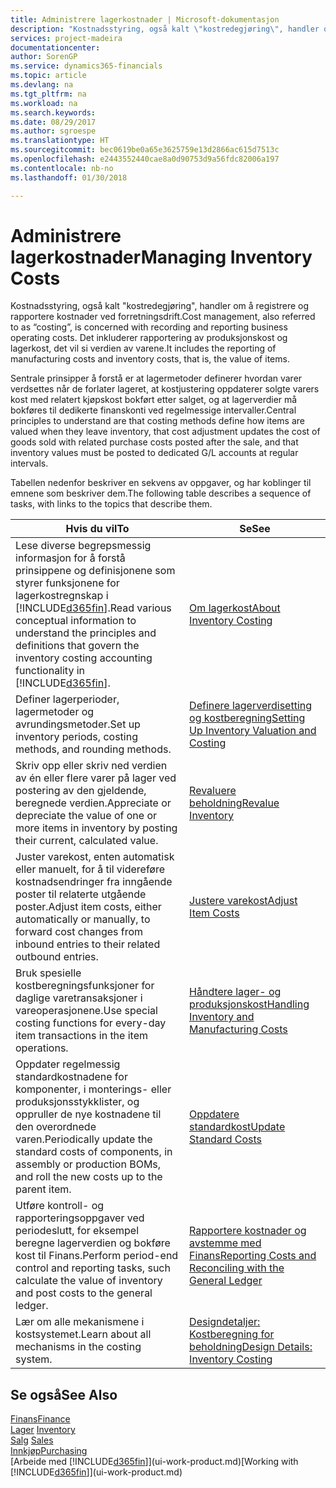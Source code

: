 ```yaml
---
title: Administrere lagerkostnader | Microsoft-dokumentasjon
description: "Kostnadsstyring, også kalt \"kostredegjøring\", handler om å registrere og rapportere kostnader ved forretningsdrift. Det inkluderer rapportering av produksjonskost og lagerkost, det vil si verdien av varene."
services: project-madeira
documentationcenter: 
author: SorenGP
ms.service: dynamics365-financials
ms.topic: article
ms.devlang: na
ms.tgt_pltfrm: na
ms.workload: na
ms.search.keywords: 
ms.date: 08/29/2017
ms.author: sgroespe
ms.translationtype: HT
ms.sourcegitcommit: bec0619be0a65e3625759e13d2866ac615d7513c
ms.openlocfilehash: e2443552440cae8a0d90753d9a56fdc82006a197
ms.contentlocale: nb-no
ms.lasthandoff: 01/30/2018

---
```

# <a name="managing-inventory-costs"></a><span data-ttu-id="215e9-104">Administrere lagerkostnader</span><span class="sxs-lookup"><span data-stu-id="215e9-104">Managing Inventory Costs</span></span>
<span data-ttu-id="215e9-105">Kostnadsstyring, også kalt "kostredegjøring", handler om å registrere og rapportere kostnader ved forretningsdrift.</span><span class="sxs-lookup"><span data-stu-id="215e9-105">Cost management, also referred to as “costing”, is concerned with recording and reporting business operating costs.</span></span> <span data-ttu-id="215e9-106">Det inkluderer rapportering av produksjonskost og lagerkost, det vil si verdien av varene.</span><span class="sxs-lookup"><span data-stu-id="215e9-106">It includes the reporting of manufacturing costs and inventory costs, that is, the value of items.</span></span>   

<span data-ttu-id="215e9-107">Sentrale prinsipper å forstå er at lagermetoder definerer hvordan varer verdsettes når de forlater lageret, at kostjustering oppdaterer solgte varers kost med relatert kjøpskost bokført etter salget, og at lagerverdier må bokføres til dedikerte finanskonti ved regelmessige intervaller.</span><span class="sxs-lookup"><span data-stu-id="215e9-107">Central principles to understand are that costing methods define how items are valued when they leave inventory, that cost adjustment updates the cost of goods sold with related purchase costs posted after the sale, and that inventory values must be posted to dedicated G/L accounts at regular intervals.</span></span>

<span data-ttu-id="215e9-108">Tabellen nedenfor beskriver en sekvens av oppgaver, og har koblinger til emnene som beskriver dem.</span><span class="sxs-lookup"><span data-stu-id="215e9-108">The following table describes a sequence of tasks, with links to the topics that describe them.</span></span>

|<span data-ttu-id="215e9-109">**Hvis du vil**</span><span class="sxs-lookup"><span data-stu-id="215e9-109">**To**</span></span>|<span data-ttu-id="215e9-110">**Se**</span><span class="sxs-lookup"><span data-stu-id="215e9-110">**See**</span></span>|  
|------------|-------------|  
|<span data-ttu-id="215e9-111">Lese diverse begrepsmessig informasjon for å forstå prinsippene og definisjonene som styrer funksjonene for lagerkostregnskap i [!INCLUDE[d365fin](includes/d365fin_md.md)].</span><span class="sxs-lookup"><span data-stu-id="215e9-111">Read various conceptual information to understand the principles and definitions that govern the inventory costing accounting functionality in [!INCLUDE[d365fin](includes/d365fin_md.md)].</span></span>|[<span data-ttu-id="215e9-112">Om lagerkost</span><span class="sxs-lookup"><span data-stu-id="215e9-112">About Inventory Costing</span></span>](finance-learn-about-costing.md)|  
|<span data-ttu-id="215e9-113">Definer lagerperioder, lagermetoder og avrundingsmetoder.</span><span class="sxs-lookup"><span data-stu-id="215e9-113">Set up inventory periods, costing methods, and rounding methods.</span></span>|[<span data-ttu-id="215e9-114">Definere lagerverdisetting og kostberegning</span><span class="sxs-lookup"><span data-stu-id="215e9-114">Setting Up Inventory Valuation and Costing</span></span>](finance-set-up-inventory-valuation-and-costing.md)|
|<span data-ttu-id="215e9-115">Skriv opp eller skriv ned verdien av én eller flere varer på lager ved postering av den gjeldende, beregnede verdien.</span><span class="sxs-lookup"><span data-stu-id="215e9-115">Appreciate or depreciate the value of one or more items in inventory by posting their current, calculated value.</span></span>|[<span data-ttu-id="215e9-116">Revaluere beholdning</span><span class="sxs-lookup"><span data-stu-id="215e9-116">Revalue Inventory</span></span>](inventory-how-revalue-inventory.md)|
|<span data-ttu-id="215e9-117">Juster varekost, enten automatisk eller manuelt, for å til videreføre kostnadsendringer fra inngående poster til relaterte utgående poster.</span><span class="sxs-lookup"><span data-stu-id="215e9-117">Adjust item costs, either automatically or manually, to forward cost changes from inbound entries to their related outbound entries.</span></span>|[<span data-ttu-id="215e9-118">Justere varekost</span><span class="sxs-lookup"><span data-stu-id="215e9-118">Adjust Item Costs</span></span>](inventory-how-adjust-item-costs.md)|
|<span data-ttu-id="215e9-119">Bruk spesielle kostberegningsfunksjoner for daglige varetransaksjoner i vareoperasjonene.</span><span class="sxs-lookup"><span data-stu-id="215e9-119">Use special costing functions for every-day item transactions in the item operations.</span></span>|[<span data-ttu-id="215e9-120">Håndtere lager- og produksjonskost</span><span class="sxs-lookup"><span data-stu-id="215e9-120">Handling Inventory and Manufacturing Costs</span></span>](finance-handle-inventory-and-manufacturing-costs.md)|  
|<span data-ttu-id="215e9-121">Oppdater regelmessig standardkostnadene for komponenter, i monterings- eller produksjonsstykklister, og oppruller de nye kostnadene til den overordnede varen.</span><span class="sxs-lookup"><span data-stu-id="215e9-121">Periodically update the standard costs of components, in assembly or production BOMs, and roll the new costs up to the parent item.</span></span>|[<span data-ttu-id="215e9-122">Oppdatere standardkost</span><span class="sxs-lookup"><span data-stu-id="215e9-122">Update Standard Costs</span></span>](finance-how-to-update-standard-costs.md)|
|<span data-ttu-id="215e9-123">Utføre kontroll- og rapporteringsoppgaver ved periodeslutt, for eksempel beregne lagerverdien og bokføre kost til Finans.</span><span class="sxs-lookup"><span data-stu-id="215e9-123">Perform period-end control and reporting tasks, such calculate the value of inventory and post costs to the general ledger.</span></span>|[<span data-ttu-id="215e9-124">Rapportere kostnader og avstemme med Finans</span><span class="sxs-lookup"><span data-stu-id="215e9-124">Reporting Costs and Reconciling with the General Ledger</span></span>](finance-report-costs-and-reconcile-with-the-general-ledger.md)|  
|<span data-ttu-id="215e9-125">Lær om alle mekanismene i kostsystemet.</span><span class="sxs-lookup"><span data-stu-id="215e9-125">Learn about all mechanisms in the costing system.</span></span>|[<span data-ttu-id="215e9-126">Designdetaljer: Kostberegning for beholdning</span><span class="sxs-lookup"><span data-stu-id="215e9-126">Design Details: Inventory Costing</span></span>](design-details-inventory-costing.md)|  

## <a name="see-also"></a><span data-ttu-id="215e9-127">Se også</span><span class="sxs-lookup"><span data-stu-id="215e9-127">See Also</span></span>  
 [<span data-ttu-id="215e9-128">Finans</span><span class="sxs-lookup"><span data-stu-id="215e9-128">Finance</span></span>](finance.md)  
 <span data-ttu-id="215e9-129">[Lager](inventory-manage-inventory.md) </span><span class="sxs-lookup"><span data-stu-id="215e9-129">[Inventory](inventory-manage-inventory.md) </span></span>  
 <span data-ttu-id="215e9-130">[Salg](sales-manage-sales.md) </span><span class="sxs-lookup"><span data-stu-id="215e9-130">[Sales](sales-manage-sales.md) </span></span>  
 [<span data-ttu-id="215e9-131">Innkjøp</span><span class="sxs-lookup"><span data-stu-id="215e9-131">Purchasing</span></span>](purchasing-manage-purchasing.md)  
 <span data-ttu-id="215e9-132">[Arbeide med [!INCLUDE[d365fin](includes/d365fin_md.md)]](ui-work-product.md)</span><span class="sxs-lookup"><span data-stu-id="215e9-132">[Working with [!INCLUDE[d365fin](includes/d365fin_md.md)]](ui-work-product.md)</span></span>

